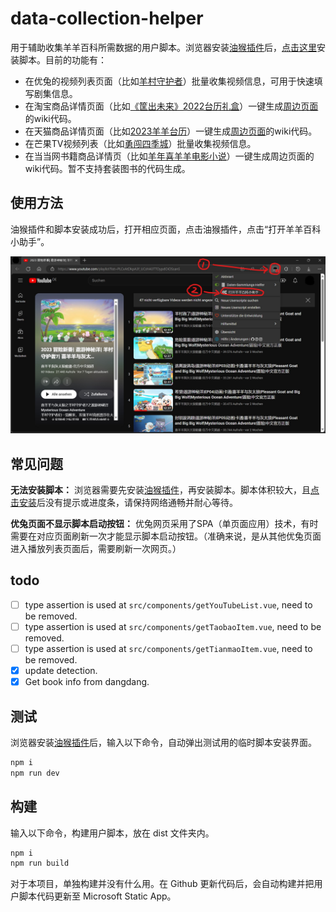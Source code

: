 # data-collection-helper

用于辅助收集羊羊百科所需数据的用户脚本。浏览器安装[油猴插件](https://www.tampermonkey.net)后，[点击这里](https://xyy-huijiwiki.github.io/data-collection-helper/index.user.js)安装脚本。目前的功能有：

- 在优兔的视频列表页面（比如[羊村守护者](https://www.youtube.com/playlist?list=PLCxAtDkpA3f-pJSUtq-gb27ndgVvrav2Z)）批量收集视频信息，可用于快速填写剧集信息。
- 在淘宝商品详情页面（比如[《筐出未来》2022台历礼盒](https://item.taobao.com/item.htm?id=666003448564)）一键生成[周边页面](https://xyy.huijiwiki.com/wiki/《筐出未来》2022台历礼盒)的wiki代码。
- 在天猫商品详情页面（比如[2023羊羊台历](https://detail.tmall.com/item.htm?id=695522923134)）一键生成[周边页面](https://xyy.huijiwiki.com/wiki/2023%E7%BE%8A%E7%BE%8A%E5%8F%B0%E5%8E%86)的wiki代码。
- 在芒果TV视频列表（比如[勇闯四季城](https://www.mgtv.com/h/508234.html)）批量收集视频信息。
- 在当当网书籍商品详情页（比如[羊年喜羊羊电影小说](http://product.dangdang.com/23636327.html)）一键生成周边页面的wiki代码。暂不支持套装图书的代码生成。

## 使用方法

油猴插件和脚本安装成功后，打开相应页面，点击油猴插件，点击“打开羊羊百科小助手”。

![guidance](guidance.jpg)

## 常见问题

**无法安装脚本：**
浏览器需要先安装[油猴插件](https://www.tampermonkey.net)，再安装脚本。脚本体积较大，且[点击安装](https://xyy-huijiwiki.github.io/data-collection-helper/index.user.js)后没有提示或进度条，请保持网络通畅并耐心等待。

**优兔页面不显示脚本启动按钮：**
优兔网页采用了SPA（单页面应用）技术，有时需要在对应页面刷新一次才能显示脚本启动按钮。（准确来说，是从其他优兔页面进入播放列表页面后，需要刷新一次网页。）

## todo

- [ ] type assertion is used at `src/components/getYouTubeList.vue`, need to be removed.
- [ ] type assertion is used at `src/components/getTaobaoItem.vue`, need to be removed.
- [ ] type assertion is used at `src/components/getTianmaoItem.vue`, need to be removed.
- [x] update detection.
- [x] Get book info from dangdang.

## 测试

浏览器安装[油猴插件](https://www.tampermonkey.net)后，输入以下命令，自动弹出测试用的临时脚本安装界面。

```cmd
npm i
npm run dev
```

## 构建

输入以下命令，构建用户脚本，放在 dist 文件夹内。

```cmd
npm i
npm run build
```

对于本项目，单独构建并没有什么用。在 Github 更新代码后，会自动构建并把用户脚本代码更新至 Microsoft Static App。
